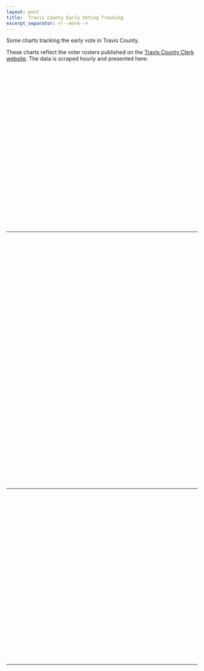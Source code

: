 ```yaml
---
layout: post
title:  Travis County Early Voting Tracking
excerpt_separator: <!--more-->
---
```


Some charts tracking the early vote in Travis County. 

<!--more-->

These charts reflect the voter rosters published on the [Travis County Clerk website](https://votetravis.gov/current-election-information/current-election/). The data is scraped hourly and presented here:

<div style="min-height:419px" id="datawrapper-vis-J638v"><script type="text/javascript" defer src="https://datawrapper.dwcdn.net/J638v/embed.js" charset="utf-8" data-target="#datawrapper-vis-J638v"></script><noscript><img src="https://datawrapper.dwcdn.net/J638v/full.png" alt="" /></noscript></div>

***

<div style="min-height:647px" id="datawrapper-vis-39yRX"><script type="text/javascript" defer src="https://datawrapper.dwcdn.net/39yRX/embed.js" charset="utf-8" data-target="#datawrapper-vis-39yRX"></script><noscript><img src="https://datawrapper.dwcdn.net/39yRX/full.png" alt="" /></noscript></div>

***

<div style="min-height:434px" id="datawrapper-vis-imymb"><script type="text/javascript" defer src="https://datawrapper.dwcdn.net/imymb/embed.js" charset="utf-8" data-target="#datawrapper-vis-imymb"></script><noscript><img src="https://datawrapper.dwcdn.net/imymb/full.png" alt="" /></noscript></div>

***
